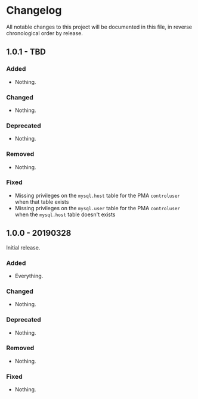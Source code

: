 # Changelog

All notable changes to this project will be documented in this file, in reverse chronological order by release.

## 1.0.1 - TBD

### Added

- Nothing.

### Changed

- Nothing.

### Deprecated

- Nothing.

### Removed

- Nothing.

### Fixed

- Missing privileges on the `mysql.host` table for the PMA `controluser` when that table exists
- Missing privileges on the `mysql.user` table for the PMA `controluser` when the `mysql.host` table doesn't exists

## 1.0.0 - 20190328

Initial release.

### Added

- Everything.

### Changed

- Nothing.

### Deprecated

- Nothing.

### Removed

- Nothing.

### Fixed

- Nothing.
